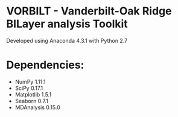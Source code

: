 # VORBILT - Vanderbilt-Oak Ridge BILayer analysis Toolkit


Developed using Anaconda 4.3.1 with Python 2.7				
# Dependencies:
   * NumPy  1.11.1
   * SciPy 0.17.1
   * Matplotlib 1.5.1
   * Seaborn 0.7.1
   * MDAnalysis 0.15.0

